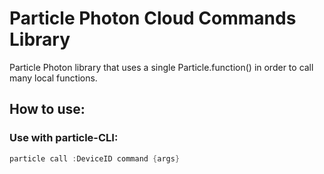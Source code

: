 # Particle Photon Cloud Commands Library

Particle Photon library that uses a single Particle.function() in order
to call many local functions.

## How to use:

### Use with particle-CLI:


```C++
particle call :DeviceID command {args}
```
